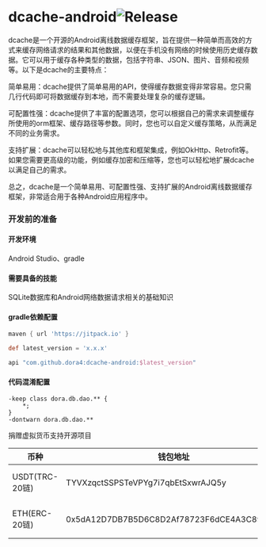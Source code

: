 # dcache-android![Release](https://jitpack.io/v/dora4/dcache-android.svg)

dcache是一个开源的Android离线数据缓存框架，旨在提供一种简单而高效的方式来缓存网络请求的结果和其他数据，以便在手机没有网络的时候使用历史缓存数据。它可以用于缓存各种类型的数据，包括字符串、JSON、图片、音频和视频等。以下是dcache的主要特点：

简单易用：dcache提供了简单易用的API，使得缓存数据变得非常容易。您只需几行代码即可将数据缓存到本地，而不需要处理复杂的缓存逻辑。

可配置性强：dcache提供了丰富的配置选项，您可以根据自己的需求来调整缓存所使用的orm框架、缓存路径等参数。同时，您也可以自定义缓存策略，从而满足不同的业务需求。

支持扩展：dcache可以轻松地与其他库和框架集成，例如OkHttp、Retrofit等。如果您需要更高级的功能，例如缓存加密和压缩等，您也可以轻松地扩展dcache以满足自己的需求。

总之，dcache是一个简单易用、可配置性强、支持扩展的Android离线数据缓存框架，非常适合用于各种Android应用程序中。









### 开发前的准备

#### 开发环境

Android Studio、gradle

#### 需要具备的技能

SQLite数据库和Android网络数据请求相关的基础知识

#### gradle依赖配置

```groovy
maven { url 'https://jitpack.io' }

def latest_version = 'x.x.x'

api "com.github.dora4:dcache-android:$latest_version"
```

#### 代码混淆配置

```
-keep class dora.db.dao.** {
    *;
}
-dontwarn dora.db.dao.**
```

捐赠虚拟货币支持开源项目

| 币种           | 钱包地址                                   | 备注                                                        |
| -------------- | ------------------------------------------ | ----------------------------------------------------------- |
| USDT(TRC-20链) | TYVXzqctSSPSTeVPYg7i7qbEtSxwrAJQ5y         | 先发送github用户名至邮箱dora924666990@gmail.com再发送加密货币 |
| ETH(ERC-20链)    | 0x5dA12D7DB7B5D6C8D2Af78723F6dCE4A3C89caB9 | 先发送github用户名至邮箱dora924666990@gmail.com再发送加密货币 |

